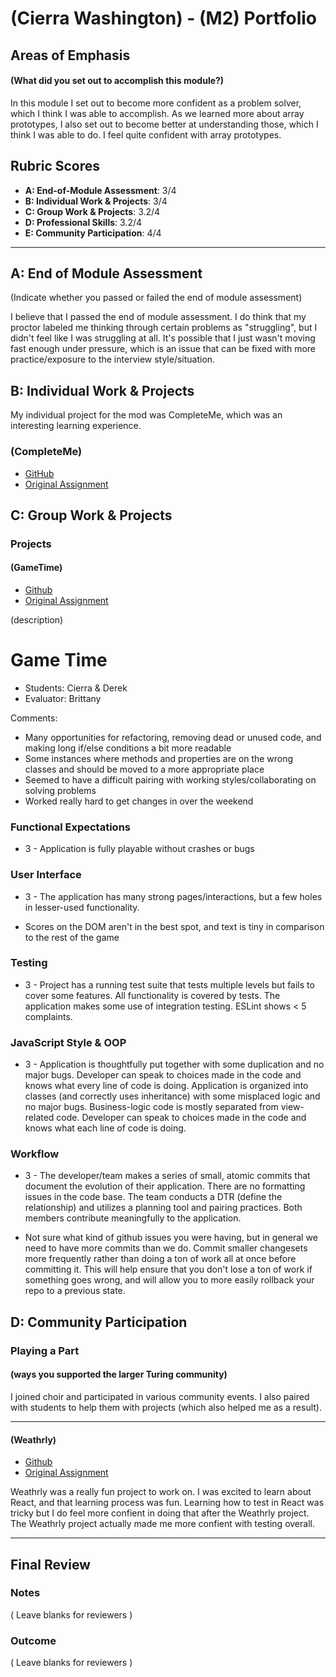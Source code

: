 # (Cierra Washington) - (M2) Portfolio

## Areas of Emphasis

#### (What did you set out to accomplish this module?)

In this module I set out to become more confident as a problem solver, which I think I was able to accomplish. As we learned more about array prototypes, I also set out to become better at understanding those, which I think I was able to do. I feel quite confident with array prototypes.

## Rubric Scores

* **A: End-of-Module Assessment**: 3/4
* **B: Individual Work & Projects**: 3/4
* **C: Group Work & Projects**: 3.2/4
* **D: Professional Skills**: 3.2/4
* **E: Community Participation**: 4/4

-----------------------

## A: End of Module Assessment

(Indicate whether you passed or failed the end of module assessment)

I believe that I passed the end of module assessment. I do think that my proctor labeled me thinking through certain problems as "struggling", but I didn't feel like I was struggling at all. It's possible that I just wasn't moving fast enough under pressure, which is an issue that can be fixed with more practice/exposure to the interview style/situation.


## B: Individual Work & Projects

My individual project for the mod was CompleteMe, which was an interesting learning experience. 

### (CompleteMe)

* [GitHub](https://github.com/cierrajw/complete-me)
* [Original Assignment](http://frontend.turing.io/projects/complete-me.html)

## C: Group Work & Projects

### Projects

#### (GameTime)

* [Github](https://github.com/cierrajw/game-time)
* [Original Assignment](http://frontend.turing.io/projects/game-time.html)

(description)

# Game Time
* Students: Cierra & Derek
* Evaluator: Brittany


Comments:
* Many opportunities for refactoring, removing dead or unused code, and making long if/else conditions a bit more readable
* Some instances where methods and properties are on the wrong classes and should be moved to a more appropriate place
* Seemed to have a difficult pairing with working styles/collaborating on solving problems
* Worked really hard to get changes in over the weekend

### Functional Expectations

* 3 - Application is fully playable without crashes or bugs

### User Interface

* 3 - The application has many strong pages/interactions, but a few holes in lesser-used functionality.

* Scores on the DOM aren't in the best spot, and text is tiny in comparison to the rest of the game

### Testing

* 3 - Project has a running test suite that tests multiple levels but fails to cover some features. All functionality is covered by tests. The application makes some use of integration testing. ESLint shows < 5 complaints.

### JavaScript Style & OOP

* 3 - Application is thoughtfully put together with some duplication and no major bugs. Developer can speak to choices made in the code and knows what every line of code is doing. Application is organized into classes (and correctly uses inheritance) with some misplaced logic and no major bugs. Business-logic code is mostly separated from view-related code. Developer can speak to choices made in the code and knows what each line of code is doing.

### Workflow

* 3 - The developer/team makes a series of small, atomic commits that document the evolution of their application. There are no formatting issues in the code base. The team conducts a DTR (define the relationship) and utilizes a planning tool and pairing practices. Both members contribute meaningfully to the application.

* Not sure what kind of github issues you were having, but in general we need to have more commits than we do. Commit smaller changesets more frequently rather than doing a ton of work all at once before committing it. This will help ensure that you don't lose a ton of work if something goes wrong, and will allow you to more easily rollback your repo to a previous state.


## D: Community Participation

### Playing a Part

#### (ways you supported the larger Turing community)

I joined choir and participated in various community events. I also paired with students to help them with projects (which also helped me as a result).

------------------

#### (Weathrly)

* [Github](https://github.com/cierrajw/weathrly)
* [Original Assignment](http://frontend.turing.io/projects/weathrly.html)

Weathrly was a really fun project to work on. I was excited to learn about React, and that learning process was fun. Learning how to test in React was tricky but I do feel more confient in doing that after the Weathrly project. The Weathrly project actually made me more confient with testing overall. 

------------------

## Final Review

### Notes

( Leave blanks for reviewers )

### Outcome

( Leave blanks for reviewers )
